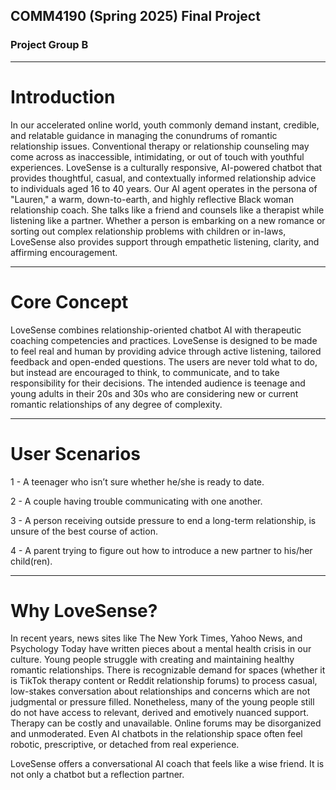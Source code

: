 ## COMM4190 (Spring 2025) Final Project

### Project Group B

---

# Introduction

In our accelerated online world, youth commonly demand instant, credible, and relatable guidance in managing the conundrums of romantic relationship issues. Conventional therapy or relationship counseling may come across as inaccessible, intimidating, or out of touch with youthful experiences. LoveSense is a culturally responsive, AI-powered chatbot that provides thoughtful, casual, and contextually informed relationship advice to individuals aged 16 to 40 years. Our AI agent operates in the persona of "Lauren," a warm, down-to-earth, and highly reflective Black woman relationship coach. She talks like a friend and counsels like a therapist while listening like a partner. Whether a person is embarking on a new romance or sorting out complex relationship problems with children or in-laws, LoveSense also provides support through empathetic listening, clarity, and affirming encouragement. 

---

# Core Concept

LoveSense combines relationship-oriented chatbot AI with therapeutic coaching competencies and practices. LoveSense is designed to be made to feel real and human by providing advice through active listening, tailored feedback and open-ended questions. The users are never told what to do, but instead are encouraged to think, to communicate, and to take responsibility for their decisions. The intended audience is teenage and young adults in their 20s and 30s who are considering new or current romantic relationships of any degree of complexity.

---

# User Scenarios

1 - A teenager who isn’t sure whether he/she is ready to date.

2 - A couple having trouble communicating with one another.

3 - A person receiving outside pressure to end a long-term relationship, is unsure of the best course of action.

4 - A parent trying to figure out how to introduce a new partner to his/her child(ren).

---

# Why LoveSense?

In recent years, news sites like The New York Times, Yahoo News, and Psychology Today have written pieces about a mental health crisis in our culture. Young people struggle with creating and maintaining healthy romantic relationships. There is recognizable demand for spaces (whether it is TikTok therapy content or Reddit relationship forums) to process casual, low-stakes conversation about relationships and concerns which are not judgmental or pressure filled. Nonetheless, many of the young people still do not have access to relevant, derived and emotively nuanced support. Therapy can be costly and unavailable. Online forums may be disorganized and unmoderated. Even AI chatbots in the relationship space often feel robotic, prescriptive, or detached from real experience.

LoveSense offers a conversational AI coach that feels like a wise friend. It is not only a chatbot but a reflection partner.